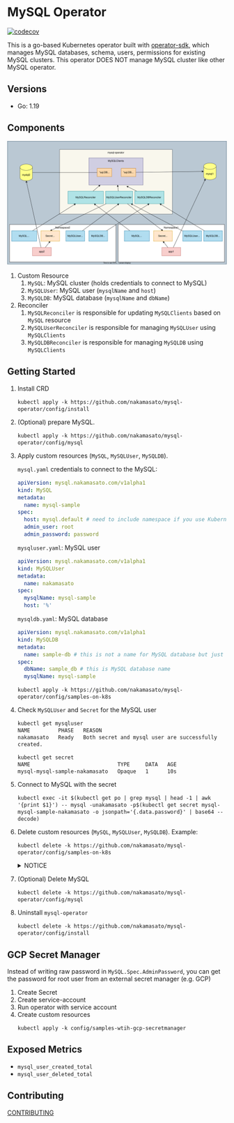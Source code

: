 # MySQL Operator

[![codecov](https://codecov.io/gh/nakamasato/mysql-operator/branch/master/graph/badge.svg?token=AWM1SBTI19)](https://codecov.io/gh/nakamasato/mysql-operator)

This is a go-based Kubernetes operator built with [operator-sdk](https://sdk.operatorframework.io/docs/building-operators/golang/), which manages MySQL databases, schema, users, permissions for existing MySQL clusters. This operator DOES NOT manage MySQL cluster like other MySQL operator.

## Versions

- Go: 1.19
## Components

![](diagram.drawio.svg)

1. Custom Resource
    1. `MySQL`: MySQL cluster (holds credentials to connect to MySQL)
    1. `MySQLUser`: MySQL user (`mysqlName` and `host`)
    1. `MySQLDB`: MySQL database (`mysqlName` and `dbName`)
1. Reconciler
    1. `MySQLReconciler` is responsible for updating `MySQLClients` based on `MySQL` resource
    1. `MySQLUserReconciler` is responsible for managing `MySQLUser` using `MySQLClients`
    1. `MySQLDBReconciler` is responsible for managing `MySQLDB` using `MySQLClients`

## Getting Started

1. Install CRD
    ```
    kubectl apply -k https://github.com/nakamasato/mysql-operator/config/install
    ```
1. (Optional) prepare MySQL.
    ```
    kubectl apply -k https://github.com/nakamasato/mysql-operator/config/mysql
    ```
1. Apply custom resources (`MySQL`, `MySQLUser`, `MySQLDB`).

    `mysql.yaml` credentials to connect to the MySQL:

    ```yaml
    apiVersion: mysql.nakamasato.com/v1alpha1
    kind: MySQL
    metadata:
      name: mysql-sample
    spec:
      host: mysql.default # need to include namespace if you use Kubernetes Service as an endpoint.
      admin_user: root
      admin_password: password
    ```

    `mysqluser.yaml`: MySQL user

    ```yaml
    apiVersion: mysql.nakamasato.com/v1alpha1
    kind: MySQLUser
    metadata:
      name: nakamasato
    spec:
      mysqlName: mysql-sample
      host: '%'
    ```

    `mysqldb.yaml`: MySQL database

    ```yaml
    apiVersion: mysql.nakamasato.com/v1alpha1
    kind: MySQLDB
    metadata:
      name: sample-db # this is not a name for MySQL database but just a Kubernetes object name
    spec:
      dbName: sample_db # this is MySQL database name
      mysqlName: mysql-sample
    ```

    ```
    kubectl apply -k https://github.com/nakamasato/mysql-operator/config/samples-on-k8s
    ```
1. Check `MySQLUser` and `Secret` for the MySQL user

    ```
    kubectl get mysqluser
    NAME         PHASE   REASON
    nakamasato   Ready   Both secret and mysql user are successfully created.
    ```

    ```
    kubectl get secret
    NAME                            TYPE     DATA   AGE
    mysql-mysql-sample-nakamasato   Opaque   1      10s
    ```
1. Connect to MySQL with the secret
    ```
    kubectl exec -it $(kubectl get po | grep mysql | head -1 | awk '{print $1}') -- mysql -unakamasato -p$(kubectl get secret mysql-mysql-sample-nakamasato -o jsonpath='{.data.password}' | base64 --decode)
    ```
1. Delete custom resources (`MySQL`, `MySQLUser`, `MySQLDB`).
    Example:
    ```
    kubectl delete -k https://github.com/nakamasato/mysql-operator/config/samples-on-k8s
    ```

    <details><summary>NOTICE</summary>

    custom resources might get stuck if MySQL is deleted before (to be improved). → Remove finalizers to forcifully delete the stuck objects:
    ```
    kubectl patch mysqluser <resource_name> -p '{"metadata":{"finalizers": []}}' --type=merge
    ```
    ```
    kubectl patch mysql <resource_name> -p '{"metadata":{"finalizers": []}}' --type=merge
    ```

    ```
    kubectl patch mysqldb <resource_name> -p '{"metadata":{"finalizers": []}}' --type=merge
    ```

    </details>

1. (Optional) Delete MySQL
    ```
    kubectl delete -k https://github.com/nakamasato/mysql-operator/config/mysql
    ```
1. Uninstall `mysql-operator`
    ```
    kubectl delete -k https://github.com/nakamasato/mysql-operator/config/install
    ```

## GCP Secret Manager

Instead of writing raw password in `MySQL.Spec.AdminPassword`, you can get the password for root user from an external secret manager (e.g. GCP)
1. Create Secret
1. Create service-account
1. Run operator with service account
1. Create custom resources
    ```
    kubectl apply -k config/samples-wtih-gcp-secretmanager
    ```

## Exposed Metrics

- `mysql_user_created_total`
- `mysql_user_deleted_total`
## Contributing

[CONTRIBUTING](CONTRIBUTING.md)
